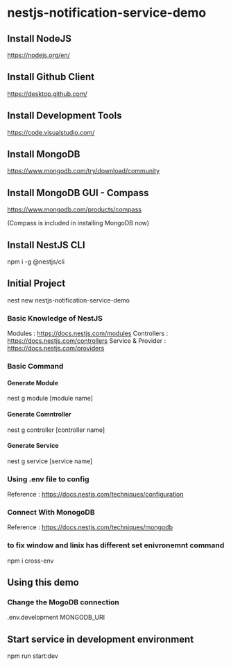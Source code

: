 # nestjs-notification-service-demo

## Install NodeJS
https://nodejs.org/en/

## Install Github Client
https://desktop.github.com/

## Install Development Tools
https://code.visualstudio.com/

## Install MongoDB
https://www.mongodb.com/try/download/community

## Install MongoDB GUI - Compass 
https://www.mongodb.com/products/compass

(Compass is included in installing MongoDB now)

## Install NestJS CLI
npm i -g @nestjs/cli

## Initial Project
nest new nestjs-notification-service-demo

### Basic Knowledge of NestJS
Modules : https://docs.nestjs.com/modules
Controllers : https://docs.nestjs.com/controllers
Service & Provider : https://docs.nestjs.com/providers

### Basic Command

#### Generate Module
nest g module [module name]

#### Generate Comntroller
nest g controller [controller name]

#### Generate Service
nest g service [service name]

### Using .env file to config
Reference : https://docs.nestjs.com/techniques/configuration

### Connect With MonogoDB
Reference : https://docs.nestjs.com/techniques/mongodb

### to fix window and linix has different set enivronemnt command
npm i cross-env

## Using this demo

### Change the MogoDB connection
.env.development
MONGODB_URI

## Start service in development environment
npm run start:dev

